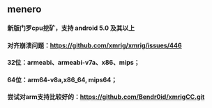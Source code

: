 ## menero

#### 新版门罗cpu挖矿，支持 android 5.0 及其以上

#### 对齐崩溃问题：https://github.com/xmrig/xmrig/issues/446

#### 32位：armeabi、armeabi-v7a、x86、mips；
#### 64位：arm64-v8a,x86_64, mips64；


#### 尝试对arm支持比较好的：https://github.com/Bendr0id/xmrigCC.git